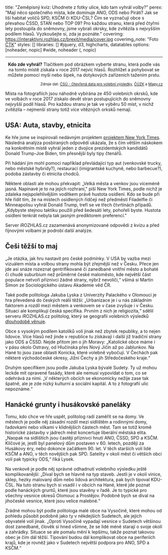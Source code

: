 title: "Zeměpisný kvíz: Uhodnete z fotky ulice, kdo tam vyhrál volby?"
perex: "Mají něco společného místa, kde dominuje ANO, ODS nebo Piráti? Jak se liší habitat voličů SPD, KSČM či KDU-ČSL? Čím se vyznačují obce s převahou ČSSD, STAN nebo TOP 09? Pro každou stranu, která před čtyřmi lety postoupila do sněmovny, jsme vybrali okrsky, kde zvítězila s nejvyšším podílem hlasů. Vyzkoušejte si, zda je poznáte."
coverimg: https://interaktivni.rozhlas.cz/brexit/media/cover.jpg
coverimg_note: "Foto <a href='https://ctk.cz'>ČTK</a>"
styles: []
libraries: [] #jquery, d3, highcharts, datatables
options: [noheader, nopic] #wide, noheader (, nopic)

---

<wide><p style="text-align:center;"><strong>Kdo zde vyhrál?</strong> Tlačítkem pod obrázkem vyberte stranu, která podle vás na tomto místě získala v roce 2017 nejvíc hlasů. Rozhlížet a pohybovat se můžete pomocí myši nebo šipek, na dotykových zařízeních tažením prstu.</p>
</wide>
<wide>

<div id="app"></div>
<p style="font-size:smaller;text-align:right;">Zdroje dat: <a href="https://volby.cz/opendata/opendata.htm">ČSÚ - Otevřená data pro volební výsledky</a>, <a href="https://vdp.cuzk.cz/">ČÚZK</a> a <a href="https://api.mapy.cz/">Mapy.cz</a></p>
</wide>

Místa na fotografiích jsou náhodně vybírána ze 450 volebních okrsků, kde ve volbách v roce 2017 získalo devět stran postupujících do sněmovny nejvyšší podíl hlasů. Pro každou stranu je tak ve výběru 50 míst, v nichž zvítězila – nejmenší strany totiž více vítězných orksků nemají.

## USA: Auta, stavby, etnicita

Ke hře jsme se inspirovali nedávným projektem [projektem New York Times](https://www.nytimes.com/interactive/2021/upshot/trump-biden-geography-quiz.html). Následná analýza posbíraných odpovědí ukázala, že s čím větším náskokem na konkrétním místě vyhrál jeden z dvojice prezidentských kandidátů Donald Trump-Joe Biden, tím přesnější byly tipy čtenářů.

Při hádání jim mohl pomoci například převládající typ aut (venkovské trucky, nebo městské hybridy?), restaurací (imigrantské kuchyně, nebo barbecue?), podoba zástavby či etnicita chodců.

Některé oblasti ale mohou překvapit: „Velká města a venkov jsou víceméně jasná. Napínavé je to na jejich rozhraní," píší New York Times, podle nichž je zdaleka nejspolehlivějším vodítkem právě hustota osídlení. Kdo se bude při hře řídit tím, že na místech osídlených řídčeji než předměstí Filadelfie či Minneapolisu vyhrál Donald Trump, trefí se ve třech čtvrtinách případů. „Kdybyste stejnou taktiku použili před šedesáti lety, pohořeli byste. Hustota osídlení tenkrát nebyla tak jasným prediktorem preferencí."

Server iROZHLAS.cz zazamenává anonymizované odpovědi z kvízu a před říjnovými volbami je podrobí další analýze.

## Češi těžší to maj

„Je otázka, jak hru nastavit pro české podmínky. V USA by vazba mezi vizuálem místa a volbou strany mohla být zřejmější než v Česku. Přece jen jde asi snáze rozeznat gentrifikované či zanedbané vnitřní město a bohaté či chudé suburbium než průměrné české maloměsto, kde největší část populace netvoří příznivci žádné strany, nýbrž nevoliči,“ všímá si Martin Šimon ze Sociologického ústavu Akademie věd ČR.

Také podle politologa Jakuba Lyska z Univerzity Palackého v Olomouci je hra převedená do českých reálií těžší: „Urbanizace je i u nás základním faktorem a rozdíl mezi městem a venkovem se v čase zvyšuje i v Česku. Situaci ale komplikují česká specifika. Prvním z nich je religiozita,“ sdělil serveru iROZHLAS.cz politolog, který se geografii volebních výsledků [dlouhodobě věnuje](https://www.tandfonline.com/doi/full/10.1080/17445647.2020.1819901).

Obce s vysokým podílem katolíků volí jinak než zbytek republiky, a to nejen lidovce. Více hlasů než jinde v republice tu získávají i další již tradiční strany jako ODS a ČSSD. Nejde přitom jen o jih Moravy: „Katolické obce máme i v pásu okolo Ostravy, od Hlučínska přes Nový Jičín až po Jablunkov. Na Hané to jsou zase oblasti Konicka, které volebně vybočují. V Čechách pak některé východočeské okresy, Jižní Čechy a jih Středočeského kraje.“

<!--[[ZPRAVY_ARTICLE:5995242:1:1]]-->

Druhým specifikem jsou podle Jakuba Lyska bývalé Sudety. Ty už mohou leckde mít opravené fasády, které ale nemusí vypovídat o tom, co se odehrává za nimi. „V některých obcích se ekonomicky nežije zase tak špatně, ale je zde nízký kulturní a sociální kapitál. A to z fotografií ulic nepoznáme.“

## Hanácké grunty i husákovské paneláky

Tomu, kdo chce ve hře uspět, politolog radí zaměřit se na domy. Ve městech je podle něj zásadní rozdíl mezi sídlištěm a rodinnými domy, řadovkami nebo vilkami v klidnějších částech měst. Tam se totiž kromě historické zástavby v jádrech měst koncertuje liberální městská elita. „Naopak na sídlištích jsou častěji příznivci hnutí ANO, ČSSD, SPD a KSČM. Klíčové je, jestli byl panelový dům postaven v 60. letech, později za Husákovy éry, nebo dokonce začátkem 90. let. V těch starších volí lidé KSČM a ANO, v těch novějších pak SPD. Satelity v okolí měst či větších obcí volí pak typicky ODS,“ říká Lysek.

Na venkově je podle něj správné odhadnutí volebního výsledku ještě komplikovanější: „Díval bych se hlavně na typ staveb. Jestli je v okolí vinice, sklep, hezky malovaný dům nebo lidová architektura, pak bych tipoval KDU-ČSL. Na tuto stranu bych si vsadil i v obcích na Hané, které jde poznat podle hanáckých gruntů, které jsou stavěny v řadě. Je to typické pro všechny vesnice okresů Olomouc a Prostějov. Podobně bych se díval na jihočeské vesnice, které jsou velice malebné.“

Zrádné mohou být podle politologa malé obce na Vysočině, které mohou od pohledu působit podobně jako ty v někdejších Sudetech, ale jejich obyvatelé volí jinak. „Oproti Vysočině vypadají vesnice v Sudetech většinou dost zanedbaně, člověk si hned všimne, že se lidé méně starají o svoje okolí a zahrádky. Situace se ale pomalu mění k lepšímu, takže poznat takovou obec je čím dál těžší. Tipování budou dál komplikovat obce na periferiích krajů, kde je rovněž jako v Sudetech největší podpora pro ANO, SPD a KSČM.“
